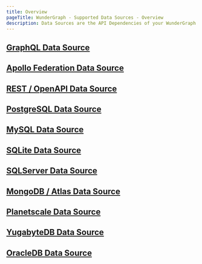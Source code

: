 ```yaml
---
title: Overview
pageTitle: WunderGraph - Supported Data Sources - Overview
description: Data Sources are the API Dependencies of your WunderGraph application. Here's an overview of all the supported Data Sources.
---
```


## [GraphQL Data Source](/docs/supported-data-sources/graphql)

## [Apollo Federation Data Source](/docs/supported-data-sources/apollo-federation)

## [REST / OpenAPI Data Source](/docs/supported-data-sources/rest-openapi)

## [PostgreSQL Data Source](/docs/supported-data-sources/postgresql)

## [MySQL Data Source](/docs/supported-data-sources/mysql)

## [SQLite Data Source](/docs/supported-data-sources/sqlite)

## [SQLServer Data Source](/docs/supported-data-sources/sqlserver)

## [MongoDB / Atlas Data Source](/docs/supported-data-sources/mongodb-atlas)

## [Planetscale Data Source](/docs/supported-data-sources/planetscale)

## [YugabyteDB Data Source](/docs/supported-data-sources/yugabyte)

## [OracleDB Data Source](/docs/supported-data-sources/oracle-db)
